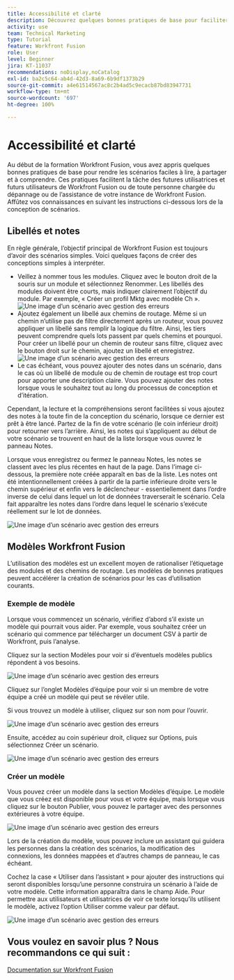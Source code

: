 ```yaml
---
title: Accessibilité et clarté
description: Découvrez quelques bonnes pratiques de base pour faciliter la lecture, le partage et la compréhension des scénarios.
activity: use
team: Technical Marketing
type: Tutorial
feature: Workfront Fusion
role: User
level: Beginner
jira: KT-11037
recommendations: noDisplay,noCatalog
exl-id: ba2c5c64-ab4d-42d3-8a69-6b9df1373b29
source-git-commit: a4e61514567ac8c2b4ad5c9ecacb87bd83947731
workflow-type: tm+mt
source-wordcount: '697'
ht-degree: 100%

---
```


# Accessibilité et clarté

Au début de la formation Workfront Fusion, vous avez appris quelques bonnes pratiques de base pour rendre les scénarios faciles à lire, à partager et à comprendre. Ces pratiques facilitent la tâche des futures utilisatrices et futurs utilisateurs de Workfront Fusion ou de toute personne chargée du dépannage ou de l’assistance de votre instance de Workfront Fusion. Affûtez vos connaissances en suivant les instructions ci-dessous lors de la conception de scénarios.

## Libellés et notes

En règle générale, l’objectif principal de Workfront Fusion est toujours d’avoir des scénarios simples. Voici quelques façons de créer des conceptions simples à interpréter.

* Veillez à nommer tous les modules. Cliquez avec le bouton droit de la souris sur un module et sélectionnez Renommer. Les libellés des modules doivent être courts, mais indiquer clairement l’objectif du module. Par exemple, « Créer un profil Mktg avec modèle Ch ».
  ![Une image d’un scénario avec gestion des erreurs](assets/design-optimization-and-testing-1.png)
* Ajoutez également un libellé aux chemins de routage. Même si un chemin n’utilise pas de filtre directement après un routeur, vous pouvez appliquer un libellé sans remplir la logique du filtre. Ainsi, les tiers peuvent comprendre quels lots passent par quels chemins et pourquoi. Pour créer un libellé pour un chemin de routeur sans filtre, cliquez avec le bouton droit sur le chemin, ajoutez un libellé et enregistrez.
  ![Une image d’un scénario avec gestion des erreurs](assets/design-optimization-and-testing-2.png)
* Le cas échéant, vous pouvez ajouter des notes dans un scénario, dans le cas où un libellé de module ou de chemin de routage est trop court pour apporter une description claire. Vous pouvez ajouter des notes lorsque vous le souhaitez tout au long du processus de conception et d’itération.

Cependant, la lecture et la compréhensions seront facilitées si vous ajoutez des notes à la toute fin de la conception du scénario, lorsque ce dernier est prêt à être lancé. Partez de la fin de votre scénario (le coin inférieur droit) pour retourner vers l’arrière. Ainsi, les notes qui s’appliquent au début de votre scénario se trouvent en haut de la liste lorsque vous ouvrez le panneau Notes.

Lorsque vous enregistrez ou fermez le panneau Notes, les notes se classent avec les plus récentes en haut de la page. Dans l’image ci-dessous, la première note créée apparaît en bas de la liste. Les notes ont été intentionnellement créées à partir de la partie inférieure droite vers le chemin supérieur et enfin vers le déclencheur - essentiellement dans l’ordre inverse de celui dans lequel un lot de données traverserait le scénario. Cela fait apparaître les notes dans l’ordre dans lequel le scénario s’exécute réellement sur le lot de données.

![Une image d’un scénario avec gestion des erreurs](assets/design-optimization-and-testing-3.png)

## Modèles Workfront Fusion

L’utilisation des modèles est un excellent moyen de rationaliser l’étiquetage des modules et des chemins de routage. Les modèles de bonnes pratiques peuvent accélérer la création de scénarios pour les cas d’utilisation courants.

### Exemple de modèle

Lorsque vous commencez un scénario, vérifiez d’abord s’il existe un modèle qui pourrait vous aider. Par exemple, vous souhaitez créer un scénario qui commence par télécharger un document CSV à partir de Workfront, puis l’analyse.

Cliquez sur la section Modèles pour voir si d’éventuels modèles publics répondent à vos besoins.

![Une image d’un scénario avec gestion des erreurs](assets/design-optimization-and-testing-4.png)

Cliquez sur l’onglet Modèles d’équipe pour voir si un membre de votre équipe a créé un modèle qui peut se révéler utile.

Si vous trouvez un modèle à utiliser, cliquez sur son nom pour l’ouvrir.

![Une image d’un scénario avec gestion des erreurs](assets/design-optimization-and-testing-5.png)

Ensuite, accédez au coin supérieur droit, cliquez sur Options, puis sélectionnez Créer un scénario.

![Une image d’un scénario avec gestion des erreurs](assets/design-optimization-and-testing-6.png)

### Créer un modèle

Vous pouvez créer un modèle dans la section Modèles d’équipe. Le modèle que vous créez est disponible pour vous et votre équipe, mais lorsque vous cliquez sur le bouton Publier, vous pouvez le partager avec des personnes extérieures à votre équipe.

![Une image d’un scénario avec gestion des erreurs](assets/design-optimization-and-testing-7.png)

Lors de la création du modèle, vous pouvez inclure un assistant qui guidera les personnes dans la création des scénarios, la modification des connexions, les données mappées et d’autres champs de panneau, le cas échéant.

Cochez la case « Utiliser dans l’assistant » pour ajouter des instructions qui seront disponibles lorsqu’une personne construira un scénario à l’aide de votre modèle. Cette information apparaîtra dans le champ Aide. Pour permettre aux utilisateurs et utilisatrices de voir ce texte lorsqu’ils utilisent le modèle, activez l’option Utiliser comme valeur par défaut.

![Une image d’un scénario avec gestion des erreurs](assets/design-optimization-and-testing-8.png)

## Vous voulez en savoir plus ? Nous recommandons ce qui suit :

[Documentation sur Workfront Fusion](https://experienceleague.adobe.com/docs/workfront/using/adobe-workfront-fusion/workfront-fusion-2.html?lang=fr)
